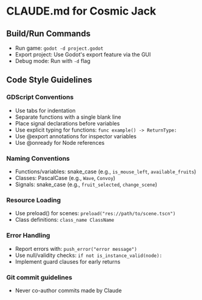 # CLAUDE.md for Cosmic Jack

## Build/Run Commands
- Run game: `godot -d project.godot`
- Export project: Use Godot's export feature via the GUI
- Debug mode: Run with `-d` flag

## Code Style Guidelines

### GDScript Conventions
- Use tabs for indentation
- Separate functions with a single blank line
- Place signal declarations before variables
- Use explicit typing for functions: `func example() -> ReturnType:`
- Use @export annotations for inspector variables
- Use @onready for Node references

### Naming Conventions
- Functions/variables: snake_case (e.g., `is_mouse_left`, `available_fruits`)
- Classes: PascalCase (e.g., `Wave`, `Convoy`)
- Signals: snake_case (e.g., `fruit_selected`, `change_scene`)

### Resource Loading
- Use preload() for scenes: `preload("res://path/to/scene.tscn")`
- Class definitions: `class_name ClassName`

### Error Handling
- Report errors with: `push_error("error message")`
- Use null/validity checks: `if not is_instance_valid(node):`
- Implement guard clauses for early returns

### Git commit guidelines
- Never co-author commits made by Claude